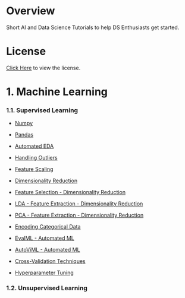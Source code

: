 # Overview
Short AI and Data Science Tutorials to help DS Enthusiasts get started.

# License
[Click Here](https://github.com/AparGarg99/Tutorials/blob/master/License.txt) to view the license.

# 1. Machine Learning

### 1.1. Supervised Learning
                                                     
* [Numpy](https://github.com/AparGarg99/Tutorials/blob/master/Numpy_tutorial.ipynb)
                            
* [Pandas](https://github.com/AparGarg99/Tutorials/blob/master/Pandas_Tutorial.ipynb)
                           
* [Automated EDA](https://github.com/AparGarg99/Tutorials/blob/master/Automated_EDA.ipynb)
                                                      
* [Handling Outliers](https://github.com/AparGarg99/Tutorials/blob/master/Handling_Outliers_tutorial.ipynb)
                         
* [Feature Scaling](https://github.com/AparGarg99/Tutorials/blob/master/FeatureScaling.ipynb)
                                     
* [Dimensionality Reduction](https://github.com/AparGarg99/Tutorials/blob/master/Dimensionality_Reduction.ipynb)
                                                
* [Feature Selection - Dimensionality Reduction](https://github.com/AparGarg99/NUS/blob/main/2%20-%20Pattern%20Recognition%20Systems/1%20-%20Problem%20Solving%20using%20Pattern%20Recognition/Day%204/Workshop%20Files/A0231539E%20-%20Apar%20Garg%20-%20sln%20-%20Feature_Selection.ipynb)
                                                 
* [LDA - Feature Extraction - Dimensionality Reduction](https://github.com/AparGarg99/NUS/blob/main/2%20-%20Pattern%20Recognition%20Systems/1%20-%20Problem%20Solving%20using%20Pattern%20Recognition/Day%204/Workshop%20Files/A0231539E%20-%20Apar%20Garg%20-%20sln%20-%20LDA.ipynb)
                         
* [PCA - Feature Extraction - Dimensionality Reduction](https://github.com/AparGarg99/NUS/blob/main/2%20-%20Pattern%20Recognition%20Systems/1%20-%20Problem%20Solving%20using%20Pattern%20Recognition/Day%204/Workshop%20Files/A0231539E%20-%20Apar%20Garg%20-%20sln%20-%20PCA.ipynb)
                          
* [Encoding Categorical Data](https://github.com/AparGarg99/Tutorials/blob/master/EncodingCategoricalData.ipynb)
                           
* [EvalML - Automated ML](https://github.com/AparGarg99/App_Usage_Prediction/blob/master/3_EvalML.ipynb)
                            
* [AutoViML - Automated ML](https://github.com/AparGarg99/App_Usage_Prediction/blob/master/4_AutoViML.ipynb)
                         
* [Cross-Validation Techniques](https://github.com/AparGarg99/Tutorials/blob/master/Cross_Validation_techniques.ipynb)
                          
* [Hyperparameter Tuning](https://github.com/AparGarg99/Tutorials/blob/master/HyperparameterTuning_tutorial.ipynb)
                        
### 1.2. Unsupervised Learning
